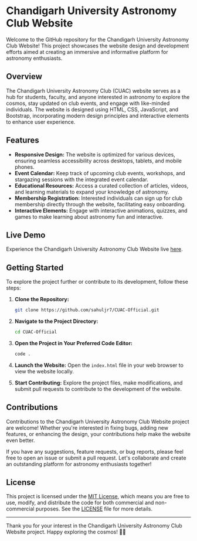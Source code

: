 # Chandigarh University Astronomy Club Website

Welcome to the GitHub repository for the Chandigarh University Astronomy Club Website! This project showcases the website design and development efforts aimed at creating an immersive and informative platform for astronomy enthusiasts.

## Overview

The Chandigarh University Astronomy Club (CUAC) website serves as a hub for students, faculty, and anyone interested in astronomy to explore the cosmos, stay updated on club events, and engage with like-minded individuals. The website is designed using HTML, CSS, JavaScript, and Bootstrap, incorporating modern design principles and interactive elements to enhance user experience.

## Features

- **Responsive Design:** The website is optimized for various devices, ensuring seamless accessibility across desktops, tablets, and mobile phones.
- **Event Calendar:** Keep track of upcoming club events, workshops, and stargazing sessions with the integrated event calendar.
- **Educational Resources:** Access a curated collection of articles, videos, and learning materials to expand your knowledge of astronomy.
- **Membership Registration:** Interested individuals can sign up for club membership directly through the website, facilitating easy onboarding.
- **Interactive Elements:** Engage with interactive animations, quizzes, and games to make learning about astronomy fun and interactive.

## Live Demo

Experience the Chandigarh University Astronomy Club Website live [here](https://cuacindia.vercel.app/).

## Getting Started

To explore the project further or contribute to its development, follow these steps:

1. **Clone the Repository:**
   ```bash
   git clone https://github.com/sahuljr7/CUAC-Official.git
   ```

2. **Navigate to the Project Directory:**
   ```bash
   cd CUAC-Official
   ```

3. **Open the Project in Your Preferred Code Editor:**
   ```bash
   code .
   ```

4. **Launch the Website:**
   Open the `index.html` file in your web browser to view the website locally.

5. **Start Contributing:**
   Explore the project files, make modifications, and submit pull requests to contribute to the development of the website.

## Contributions

Contributions to the Chandigarh University Astronomy Club Website project are welcome! Whether you're interested in fixing bugs, adding new features, or enhancing the design, your contributions help make the website even better.

If you have any suggestions, feature requests, or bug reports, please feel free to open an issue or submit a pull request. Let's collaborate and create an outstanding platform for astronomy enthusiasts together!

## License

This project is licensed under the [MIT License](LICENSE), which means you are free to use, modify, and distribute the code for both commercial and non-commercial purposes. See the [LICENSE](LICENSE) file for more details.

---

Thank you for your interest in the Chandigarh University Astronomy Club Website project. Happy exploring the cosmos! 🌌🔭
